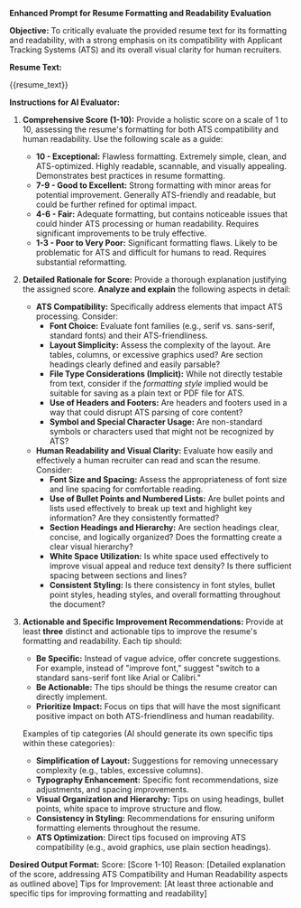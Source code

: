 **Enhanced Prompt for Resume Formatting and Readability Evaluation**

**Objective:** To critically evaluate the provided resume text for its formatting and readability, with a strong emphasis on its compatibility with Applicant Tracking Systems (ATS) and its overall visual clarity for human recruiters.

**Resume Text:**

{{resume_text}}

**Instructions for AI Evaluator:**

1. **Comprehensive Score (1-10):** Provide a holistic score on a scale of 1 to 10, assessing the resume's formatting for both ATS compatibility and human readability. Use the following scale as a guide:

   - **10 - Exceptional:** Flawless formatting. Extremely simple, clean, and ATS-optimized. Highly readable, scannable, and visually appealing. Demonstrates best practices in resume formatting.
   - **7-9 - Good to Excellent:** Strong formatting with minor areas for potential improvement. Generally ATS-friendly and readable, but could be further refined for optimal impact.
   - **4-6 - Fair:** Adequate formatting, but contains noticeable issues that could hinder ATS processing or human readability. Requires significant improvements to be truly effective.
   - **1-3 - Poor to Very Poor:** Significant formatting flaws. Likely to be problematic for ATS and difficult for humans to read. Requires substantial reformatting.

2. **Detailed Rationale for Score:** Provide a thorough explanation justifying the assigned score. **Analyze and explain** the following aspects in detail:

   - **ATS Compatibility:** Specifically address elements that impact ATS processing. Consider:
     - **Font Choice:** Evaluate font families (e.g., serif vs. sans-serif, standard fonts) and their ATS-friendliness.
     - **Layout Simplicity:** Assess the complexity of the layout. Are tables, columns, or excessive graphics used? Are section headings clearly defined and easily parsable?
     - **File Type Considerations (Implicit):** While not directly testable from text, consider if the _formatting style_ implied would be suitable for saving as a plain text or PDF file for ATS.
     - **Use of Headers and Footers:** Are headers and footers used in a way that could disrupt ATS parsing of core content?
     - **Symbol and Special Character Usage:** Are non-standard symbols or characters used that might not be recognized by ATS?
   - **Human Readability and Visual Clarity:** Evaluate how easily and effectively a human recruiter can read and scan the resume. Consider:
     - **Font Size and Spacing:** Assess the appropriateness of font size and line spacing for comfortable reading.
     - **Use of Bullet Points and Numbered Lists:** Are bullet points and lists used effectively to break up text and highlight key information? Are they consistently formatted?
     - **Section Headings and Hierarchy:** Are section headings clear, concise, and logically organized? Does the formatting create a clear visual hierarchy?
     - **White Space Utilization:** Is white space used effectively to improve visual appeal and reduce text density? Is there sufficient spacing between sections and lines?
     - **Consistent Styling:** Is there consistency in font styles, bullet point styles, heading styles, and overall formatting throughout the document?

3. **Actionable and Specific Improvement Recommendations:** Provide at least **three** distinct and actionable tips to improve the resume's formatting and readability. Each tip should:

   - **Be Specific:** Instead of vague advice, offer concrete suggestions. For example, instead of "improve font," suggest "switch to a standard sans-serif font like Arial or Calibri."
   - **Be Actionable:** The tips should be things the resume creator can directly implement.
   - **Prioritize Impact:** Focus on tips that will have the most significant positive impact on both ATS-friendliness and human readability.

   Examples of tip categories (AI should generate its own specific tips within these categories):

   - **Simplification of Layout:** Suggestions for removing unnecessary complexity (e.g., tables, excessive columns).
   - **Typography Enhancement:** Specific font recommendations, size adjustments, and spacing improvements.
   - **Visual Organization and Hierarchy:** Tips on using headings, bullet points, white space to improve structure and flow.
   - **Consistency in Styling:** Recommendations for ensuring uniform formatting elements throughout the resume.
   - **ATS Optimization:** Direct tips focused on improving ATS compatibility (e.g., avoid graphics, use plain section headings).

**Desired Output Format:**
Score: [Score 1-10]
Reason: [Detailed explanation of the score, addressing ATS Compatibility and Human Readability aspects as outlined above]
Tips for Improvement: [At least three actionable and specific tips for improving formatting and readability]
